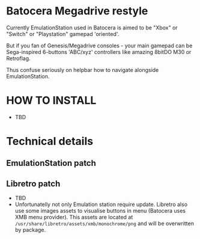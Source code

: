 # Batocera  Megadrive restyle 

Currently EmulationStation used in Batocera is aimed to be "Xbox" or "Switch" or "Playstation" gamepad 'oriented'. 

But if you fan of Genesis/Megadrive consoles - your main gamepad can be Sega-inspired 6-buttons 'ABC/xyz' controllers like amazing 8bitDO M30 or Retroflag.

Thus confuse seriously on helpbar how to navigate alongside EmulationStation.

# HOW TO INSTALL

- TBD

# Technical details

## EmulationStation patch

## Libretro patch
- TBD
- Unfortunatelly not only Emulation station require update. Libretro also use some images assets to visualise buttons in menu (Batocera uses XMB menu provider). This assets are located at ```/usr/share/libretro/assets/xmb/monochrome/png``` and will be overwritten by package.
  
